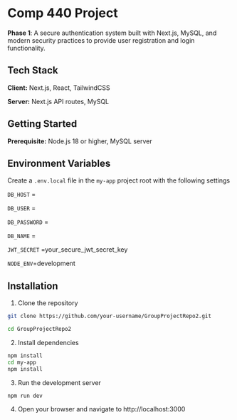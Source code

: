 
# Comp 440 Project

**Phase 1**: A secure authentication system built with Next.js, MySQL, and modern security practices to provide user registration and login functionality.


## Tech Stack

**Client:** Next.js, React, TailwindCSS

**Server:** Next.js API routes, MySQL


## Getting Started

**Prerequisite:** Node.js 18 or higher, MySQL server


## Environment Variables

Create a `.env.local` file in the `my-app` project root with the following settings

`DB_HOST` =

`DB_USER` =

`DB_PASSWORD` =

`DB_NAME` =

`JWT_SECRET` =your_secure_jwt_secret_key

`NODE_ENV`=development


## Installation

1. Clone the repository
```bash
git clone https://github.com/your-username/GroupProjectRepo2.git

cd GroupProjectRepo2
```

2. Install dependencies
```bash
npm install
cd my-app
npm install
```

3. Run the development server
```bash
npm run dev
```

4. Open your browser and navigate to http://localhost:3000

    